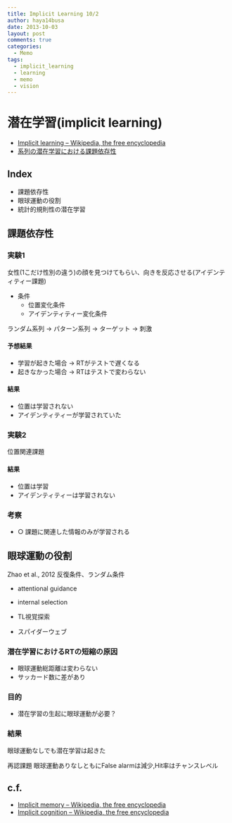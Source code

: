 ```yaml
---
title: Implicit Learning 10/2
author: haya14busa
date: 2013-10-03
layout: post
comments: true
categories:
  - Memo
tags:
  - implicit_learning
  - learning
  - memo
  - vision
---
```

# 潜在学習(implicit learning)

*   [Implicit learning &#8211; Wikipedia, the free encyclopedia][1]
*   [系列の潜在学習における課題依存性][2]

## Index

*   課題依存性
*   眼球運動の役割
*   統計的規則性の潜在学習

## 課題依存性

### 実験1

女性(1こだけ性別の違う)の顔を見つけてもらい、向きを反応させる(アイデンティティー課題)

*   条件 
    *   位置変化条件
    *   アイデンティティー変化条件

ランダム系列 -> パターン系列 -> ターゲット -> 刺激

#### 予想結果

*   学習が起きた場合 -> RTがテストで遅くなる
*   起きなかった場合 -> RTはテストで変わらない

#### 結果

*   位置は学習されない
*   アイデンティティーが学習されていた

### 実験2

位置関連課題

#### 結果

*   位置は学習
*   アイデンティティーは学習されない

### 考察

*   ○ 課題に関連した情報のみが学習される

## 眼球運動の役割

Zhao et al., 2012 反復条件、ランダム条件

*   attentional guidance
*   internal selection

*   TL視覚探索

*   スパイダーウェブ

### 潜在学習におけるRTの短縮の原因

*   眼球運動総距離は変わらない
*   サッカード数に差があり

### 目的

*   潜在学習の生起に眼球運動が必要？

### 結果

眼球運動なしでも潜在学習は起きた

再認課題 眼球運動ありなしともにFalse alarmは減少,Hit率はチャンスレベル

## c.f.

*   [Implicit memory &#8211; Wikipedia, the free encyclopedia][3]
*   [Implicit cognition &#8211; Wikipedia, the free encyclopedia][4]

 [1]: http://en.wikipedia.org/wiki/Implicit_learning
 [2]: http://openweb.chukyo-u.ac.jp/~jkawa/AandC/15/8_Higuchi.pdf
 [3]: http://en.wikipedia.org/wiki/Implicit_memory
 [4]: http://en.wikipedia.org/wiki/Implicit_cognition
